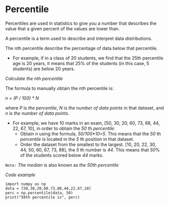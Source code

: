 # Percentile

Percentiles are used in statistics to give you a number that describes the value that a given percent of the values are lower than.

A percentile is a term used to describe and interpret data distributions.

The nth percentile describe the percentage of data below that percentile.

- For example, if in a class of 20 students, we find that the 25th percentile age is 20 years, it means that 25% of the students (in this case, 5 students) are below 20 years.

_Calculate the nth percentile_

The formula to manually obtain the _nth_ percentile is:

_n = (P / 100) * N_

where _P_ is _the percentile_, _N_ is _the number of data points_ in that dataset, and _n_ is _the number of data points_.

- For example, we have 10 marks in an exam, [50, 30, 20, 60, 73, 88, 44, 22, 67, 10], in order to obtain the _50_ th _percentile_:
    - Obtain _n_ using the formula, _50/100*10=5_. This means that the _50_ th _percentile_ is located in the _5_ th position in that dataset.
    - Order the dataset from the smallest to the largest. [10, 20, 22, 30, 44, 50, 60, 67, 73, 88], the _5_ th number is _44_. This means that _50_% of the students scored below _44_ marks.

`Note:` _The median_ is also known as _the 50th percentile_

_Code example_

    import numpy as np
    data = [50,30,20,60.73,88,44,22,67,10]
    perc = np.percentile(data, 50)
    print("50th percentile is", perc)
